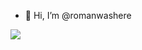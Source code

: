 - 👋 Hi, I’m @romanwashere

![](https://raw.githubusercontent.com/romanwashere/github-stats/master/generated/overview.svg#gh-dark-mode-only)

